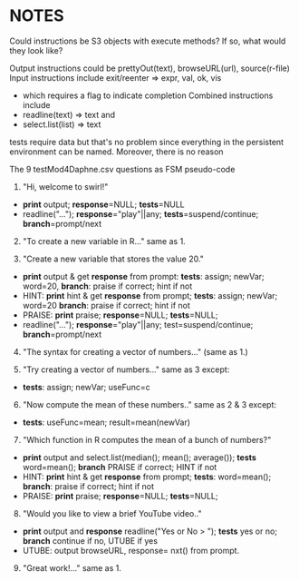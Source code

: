 # NOTES

Could instructions be S3 objects with execute methods? If so, what would they look like?

Output instructions could be prettyOut(text), browseURL(url), source(r-file)
Input instructions include exit/reenter => expr, val, ok, vis
* which requires a flag to indicate completion
Combined instructions include 
* readline(text) => text and 
* select.list(list) => text 

tests require data but that's no problem since everything in the persistent environment can be named. Moreover, there is no reason 

The 9 testMod4Daphne.csv questions as FSM pseudo-code

1. "Hi, welcome to swirl!"
  * **print** output; **response**=NULL; **tests**=NULL
  * readline("..."); **response**="play"||any; **tests**=suspend/continue; **branch**=prompt/next

2. "To create a new variable in R..." same as 1.

3. "Create a new variable that stores the value 20."
  * **print** output & get **response** from prompt: 
     **tests**: assign; newVar; word=20, 
     **branch**: praise if correct; hint if not
  * HINT: **print** hint & get **response** from prompt;
    **tests**: assign; newVar; word=20
    **branch**: praise if correct; hint if not
  * PRAISE: **print** praise; **response**=NULL; **tests**=NULL;
  * readline("..."); **response**="play"||any; test=suspend/continue; **branch**=prompt/next
  
4. "The syntax for creating a vector of numbers..." (same as 1.)
  
5. "Try creating a vector of numbers..." same as 3 except:
  * **tests**: assign; newVar; useFunc=c
  
6. "Now compute the mean of these numbers.." same as 2 & 3 except:
  * **tests**: useFunc=mean; result=mean(newVar)
  
7. "Which function in R computes the mean of a bunch of numbers?"
  * **print** output and select.list(median(); mean(); average());
    **tests** word=mean();
    **branch** PRAISE if correct; HINT if not
  * HINT: **print** hint & get **response** from prompt;
    **tests**: word=mean();
    **branch**: praise if correct; hint if not
  * PRAISE: **print** praise; **response**=NULL; **tests**=NULL;

8. "Would you like to view a brief YouTube video.."
  * **print** output and **response** readline("Yes or No > ");
    **tests** yes or no; **branch** continue if no, UTUBE if yes
  * UTUBE: output browseURL, response= nxt() from prompt.
  
9. "Great work!..." same as 1.

    


